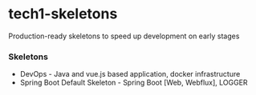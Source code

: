 # tech1-skeletons
Production-ready skeletons to speed up development on early stages

### Skeletons
* DevOps - Java and vue.js based application, docker infrastructure
* Spring Boot Default Skeleton - Spring Boot [Web, Webflux], LOGGER


